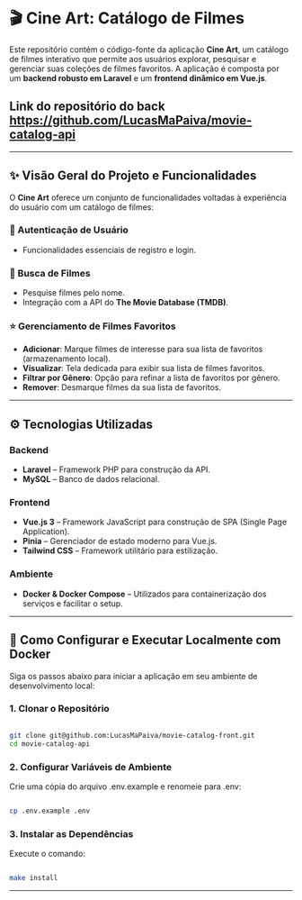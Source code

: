 # 🎬 Cine Art: Catálogo de Filmes

Este repositório contém o código-fonte da aplicação **Cine Art**, um catálogo de filmes interativo que permite aos usuários explorar, pesquisar e gerenciar suas coleções de filmes favoritos. A aplicação é composta por um **backend robusto em Laravel** e um **frontend dinâmico em Vue.js**.

Link do repositório do back
https://github.com/LucasMaPaiva/movie-catalog-api
---

---

## ✨ Visão Geral do Projeto e Funcionalidades

O **Cine Art** oferece um conjunto de funcionalidades voltadas à experiência do usuário com um catálogo de filmes:

### 🔐 Autenticação de Usuário
- Funcionalidades essenciais de registro e login.

### 🔎 Busca de Filmes
- Pesquise filmes pelo nome.
- Integração com a API do **The Movie Database (TMDB)**.

### ⭐ Gerenciamento de Filmes Favoritos
- **Adicionar**: Marque filmes de interesse para sua lista de favoritos (armazenamento local).
- **Visualizar**: Tela dedicada para exibir sua lista de filmes favoritos.
- **Filtrar por Gênero**: Opção para refinar a lista de favoritos por gênero.
- **Remover**: Desmarque filmes da sua lista de favoritos.

---

## ⚙️ Tecnologias Utilizadas

### Backend
- **Laravel** – Framework PHP para construção da API.
- **MySQL** – Banco de dados relacional.

### Frontend
- **Vue.js 3** – Framework JavaScript para construção de SPA (Single Page Application).
- **Pinia** – Gerenciador de estado moderno para Vue.js.
- **Tailwind CSS** – Framework utilitário para estilização.

### Ambiente
- **Docker & Docker Compose** – Utilizados para containerização dos serviços e facilitar o setup.

---

## 🚀 Como Configurar e Executar Localmente com Docker

Siga os passos abaixo para iniciar a aplicação em seu ambiente de desenvolvimento local:

### 1. Clonar o Repositório

```bash

git clone git@github.com:LucasMaPaiva/movie-catalog-front.git
cd movie-catalog-api
```

### 2. Configurar Variáveis de Ambiente

Crie uma cópia do arquivo .env.example e renomeie para .env:

```bash

cp .env.example .env
```


### 3. Instalar as Dependências

Execute o comando:

```bash

make install
```
---